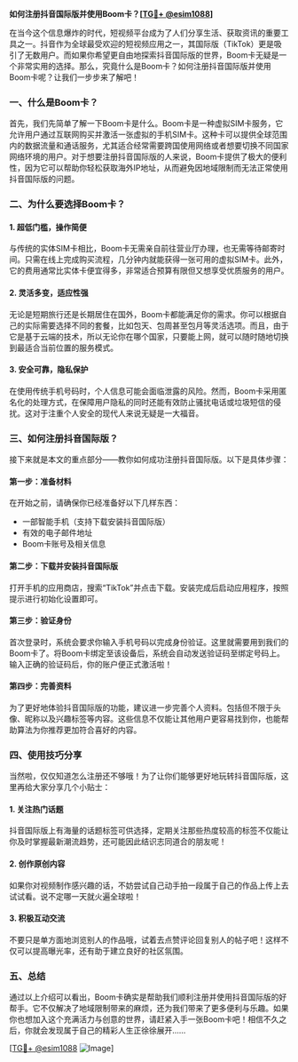 **如何注册抖音国际版并使用Boom卡？[[TG💪+ @esim1088](https://t.me/s/esim1088)]**

在当今这个信息爆炸的时代，短视频平台成为了人们分享生活、获取资讯的重要工具之一。抖音作为全球最受欢迎的短视频应用之一，其国际版（TikTok）更是吸引了无数用户。而如果你希望更自由地探索抖音国际版的世界，Boom卡无疑是一个非常实用的选择。那么，究竟什么是Boom卡？如何注册抖音国际版并使用Boom卡呢？让我们一步步来了解吧！

### 一、什么是Boom卡？

首先，我们先简单了解一下Boom卡是什么。Boom卡是一种虚拟SIM卡服务，它允许用户通过互联网购买并激活一张虚拟的手机SIM卡。这种卡可以提供全球范围内的数据流量和通话服务，尤其适合经常需要跨国使用网络或者想要切换不同国家网络环境的用户。对于想要注册抖音国际版的人来说，Boom卡提供了极大的便利性，因为它可以帮助你轻松获取海外IP地址，从而避免因地域限制而无法正常使用抖音国际版的问题。

### 二、为什么要选择Boom卡？

#### 1. 超低门槛，操作简便
与传统的实体SIM卡相比，Boom卡无需亲自前往营业厅办理，也无需等待邮寄时间。只需在线上完成购买流程，几分钟内就能获得一张可用的虚拟SIM卡。此外，它的费用通常比实体卡便宜得多，非常适合预算有限但又想享受优质服务的用户。

#### 2. 灵活多变，适应性强
无论是短期旅行还是长期居住在国外，Boom卡都能满足你的需求。你可以根据自己的实际需要选择不同的套餐，比如包天、包周甚至包月等灵活选项。而且，由于它是基于云端的技术，所以无论你在哪个国家，只要能上网，就可以随时随地切换到最适合当前位置的服务模式。

#### 3. 安全可靠，隐私保护
在使用传统手机号码时，个人信息可能会面临泄露的风险。然而，Boom卡采用匿名化的处理方式，在保障用户隐私的同时还能有效防止骚扰电话或垃圾短信的侵扰。这对于注重个人安全的现代人来说无疑是一大福音。

### 三、如何注册抖音国际版？

接下来就是本文的重点部分——教你如何成功注册抖音国际版。以下是具体步骤：

#### 第一步：准备材料
在开始之前，请确保你已经准备好以下几样东西：
- 一部智能手机（支持下载安装抖音国际版）
- 有效的电子邮件地址
- Boom卡账号及相关信息

#### 第二步：下载并安装抖音国际版
打开手机的应用商店，搜索“TikTok”并点击下载。安装完成后启动应用程序，按照提示进行初始化设置即可。

#### 第三步：验证身份
首次登录时，系统会要求你输入手机号码以完成身份验证。这里就需要用到我们的Boom卡了。将Boom卡绑定至该设备后，系统会自动发送验证码至绑定号码上。输入正确的验证码后，你的账户便正式激活啦！

#### 第四步：完善资料
为了更好地体验抖音国际版的功能，建议进一步完善个人资料。包括但不限于头像、昵称以及兴趣标签等内容。这些信息不仅能让其他用户更容易找到你，也能帮助算法为你推荐更加符合喜好的内容。

### 四、使用技巧分享

当然啦，仅仅知道怎么注册还不够哦！为了让你们能够更好地玩转抖音国际版，这里再给大家分享几个小贴士：

#### 1. 关注热门话题
抖音国际版上有海量的话题标签可供选择，定期关注那些热度较高的标签不仅能让你及时掌握最新潮流趋势，还可能因此结识志同道合的朋友呢！

#### 2. 创作原创内容
如果你对视频制作感兴趣的话，不妨尝试自己动手拍一段属于自己的作品上传上去试试看。说不定哪一天就火遍全球啦！

#### 3. 积极互动交流
不要只是单方面地浏览别人的作品哦，试着去点赞评论回复别人的帖子吧！这样不仅可以提高曝光率，还有助于建立良好的社区氛围。

### 五、总结

通过以上介绍可以看出，Boom卡确实是帮助我们顺利注册并使用抖音国际版的好帮手。它不仅解决了地域限制带来的麻烦，还为我们带来了更多便利与乐趣。如果你也想加入这个充满活力与创意的世界，请赶紧入手一张Boom卡吧！相信不久之后，你就会发现属于自己的精彩人生正徐徐展开……

[[TG💪+ @esim1088](https://t.me/s/esim1088) ![Image](https://i.postimg.cc/4NQfJmqS/Snipaste-2025-05-13-00-14-12.png)]